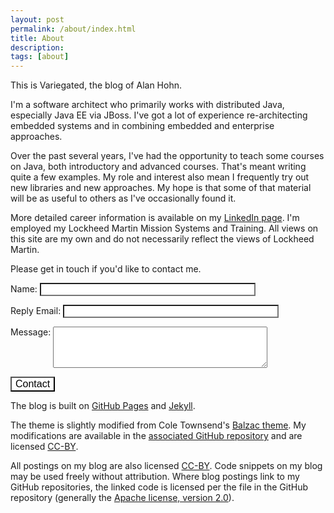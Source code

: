 ```yaml
---
layout: post
permalink: /about/index.html
title: About 
description: 
tags: [about]
---
```


This is Variegated, the blog of Alan Hohn.

I'm a software architect who primarily works with distributed Java, especially
Java EE via JBoss. I've got a lot of experience re-architecting
embedded systems and in combining embedded and enterprise approaches.

Over the past several years, I've had the opportunity to teach some courses
on Java, both introductory and advanced courses. That's meant writing quite a
few examples. My role and interest also mean I frequently try out new libraries
and new approaches. My hope is that some of that material will be as useful
to others as I've occasionally found it.

More detailed career information is available on my [LinkedIn page][li]. I'm
employed my Lockheed Martin Mission Systems and Training. All views on this site
are my own and do not necessarily reflect the views of Lockheed Martin.

[li]:http://www.linkedin.com/pub/alan-hohn/27/b35/5a3

Please get in touch if you'd like to contact me.

<form action="http://getsimpleform.com/messages?form_api_token=33f0ff67f59b82a2e1fc69b1e9367e44" method="post">
  <input type='hidden' name='redirect_to' value='{{ site.url }}/thanks' />
  <p>
  Name:
  <input type="text" name="Name" size="40" style="color: #000000; background-color: #ffffff" />
  </p>
  <p>
  Reply Email:
  <input type="text" name="Reply Email" size="40" style="color: #000000; background-color: #ffffff" />
  </p>
  <p>
  Message:
  <textarea name="message" rows="4" cols="40" style="vertical-align:top"></textarea>
  </p>
  <p>
  <input type="submit" value="Contact" style="font-size: medium; background-color: #ffffff"/>
  </p>
</form>

The blog is built on [GitHub Pages][ghp] and [Jekyll][].

The theme is slightly modified from Cole Townsend's [Balzac theme][balzac].
My modifications are available in the [associated GitHub repository][blogrepo]
and are licensed [CC-BY][].

All postings on my blog are also licensed [CC-BY][]. Code snippets on my blog may be used freely
without attribution. Where blog postings link to my GitHub repositories, the linked code is
licensed per the file in the GitHub repository (generally the [Apache license, version 2.0][apache2]).

[ghp]:http://pages.github.com/
[jekyll]:http://jekyllrb.com/
[balzac]:http://jekyll.gtat.me/about/
[blogrepo]:https://github.com/AlanHohn/alanhohn.github.io
[cc-by]:http://creativecommons.org/licenses/by/3.0/
[apache2]:http://www.apache.org/licenses/LICENSE-2.0

